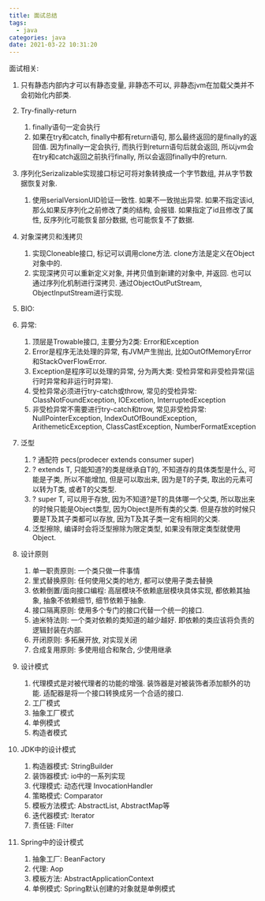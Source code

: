 ```yaml
---
title: 面试总结
tags:
  - java
categories: java
date: 2021-03-22 10:31:20
---
```


面试相关: 

1. 只有静态内部内才可以有静态变量, 非静态不可以, 非静态jvm在加载父类并不会初始化内部类.
2. Try-finally-return
   1. finally语句一定会执行
   2. 如果在try和catch, finally中都有return语句, 那么最终返回的是finally的返回值. 因为finally一定会执行, 而执行到return语句后就会返回, 所以jvm会在try和catch返回之前执行finally, 所以会返回finally中的return.

3. 序列化Serizalizable实现接口标记可将对象转换成一个字节数组, 并从字节数据恢复对象.
   1. 使用serialVersionUID验证一致性. 如果不一致抛出异常. 如果不指定该id, 那么如果反序列化之前修改了类的结构, 会报错. 如果指定了id且修改了属性, 反序列化可能恢复部分数据, 也可能恢复不了数据.
4. 对象深拷贝和浅拷贝
   1. 实现Cloneable接口, 标记可以调用clone方法. clone方法是定义在Object对象中的. 
   2. 实现深拷贝可以重新定义对象, 并拷贝值到新建的对象中, 并返回. 也可以通过序列化机制进行深拷贝. 通过ObjectOutPutStream, ObjectInputStream进行实现.
5. BIO: 
6. 异常:
   1. 顶层是Trowable接口, 主要分为2类: Error和Exception
   2. Error是程序无法处理的异常, 有JVM产生抛出, 比如OutOfMemoryError和StackOverFlowError. 
   3. Exception是程序可以处理的异常, 分为两大类: 受检异常和非受检异常(运行时异常和非运行时异常). 
   4. 受检异常必须进行try-catch或throw, 常见的受检异常: ClassNotFoundException, IOExcetion, InterruptedException
   5. 非受检异常不需要进行try-catch和trow, 常见非受检异常: NullPointerException, IndexOutOfBoundException, ArithemeticException, ClassCastException, NumberFormatException
7. 泛型
   1. ? 通配符 pecs(prodecer extends consumer super)
   2. ? extends T, 只能知道?的类是继承自T的, 不知道存的具体类型是什么, 可能是子类, 所以不能增加, 但是可以取出来, 因为是T的子类, 取出的元素可以转为T类, 或者T的父类型.
   3. ? super T, 可以用于存放, 因为不知道?是T的具体哪一个父类, 所以取出来的时候只能是Object类型, 因为Object是所有类的父类. 但是存放的时候只要是T及其子类都可以存放, 因为T及其子类一定有相同的父类.
   4. 泛型擦除, 编译时会将泛型擦除为限定类型, 如果没有限定类型就使用Object.

8. 设计原则
   1. 单一职责原则: 一个类只做一件事情
   2. 里式替换原则: 任何使用父类的地方, 都可以使用子类去替换
   3. 依赖倒置/面向接口编程: 高层模块不依赖底层模块具体实现, 都依赖其抽象, 抽象不依赖细节, 细节依赖于抽象.
   4. 接口隔离原则: 使用多个专门的接口代替一个统一的接口.
   5. 迪米特法则: 一个类对依赖的类知道的越少越好. 即依赖的类应该将负责的逻辑封装在内部.
   6. 开闭原则: 多拓展开放, 对实现关闭
   7. 合成复用原则: 多使用组合和聚合, 少使用继承
9. 设计模式
   1. 代理模式是对被代理者的功能的增强. 装饰器是对被装饰者添加额外的功能. 适配器是将一个接口转换成另一个合适的接口.
   2. 工厂模式
   3. 抽象工厂模式
   4. 单例模式
   5. 构造者模式
10. JDK中的设计模式
    1. 构造器模式: StringBuilder
    2. 装饰器模式: io中的一系列实现
    3. 代理模式: 动态代理 InvocationHandler
    4. 策略模式: Comparator
    5. 模板方法模式: AbstractList, AbstractMap等
    6. 迭代器模式: Iterator
    7. 责任链: Filter
11. Spring中的设计模式
    1. 抽象工厂: BeanFactory
    2. 代理: Aop
    3. 模板方法: AbstractApplicationContext
    4. 单例模式: Spring默认创建的对象就是单例模式

